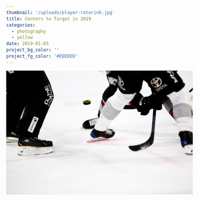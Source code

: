```yaml
---
thumbnail: '/uploads/player-rotorink.jpg'
title: Centers to Target in 2019
categories:
  - photography
  - yellow
date: 2019-01-03
project_bg_color: ''
project_fg_color: '#EDEDED'
---
```


![](/uploads/player-rotorink.jpg)

